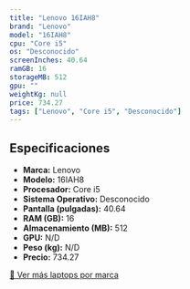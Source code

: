 ```yaml
---
title: "Lenovo 16IAH8"
brand: "Lenovo"
model: "16IAH8"
cpu: "Core i5"
os: "Desconocido"
screenInches: 40.64
ramGB: 16
storageMB: 512
gpu: ""
weightKg: null
price: 734.27
tags: ["Lenovo", "Core i5", "Desconocido"]
---
```

## Especificaciones

- **Marca:** Lenovo
- **Modelo:** 16IAH8
- **Procesador:** Core i5
- **Sistema Operativo:** Desconocido
- **Pantalla (pulgadas):** 40.64
- **RAM (GB):** 16
- **Almacenamiento (MB):** 512
- **GPU:** N/D
- **Peso (kg):** N/D
- **Precio:** 734.27

[:rocket: Ver más laptops por marca](/brand/lenovo)

